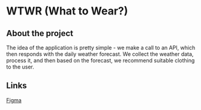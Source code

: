 # WTWR (What to Wear?)

## About the project

The idea of the application is pretty simple - we make a call to an API, which then responds with the daily weather forecast. We collect the weather data, process it, and then based on the forecast, we recommend suitable clothing to the user.

## Links

[Figma](https://www.figma.com/design/F03bTb81Pw8IDPj5Y9rc5i/Sprint-10-%7C-WTWR?t=9rIMW7hE062etdTK-0)
